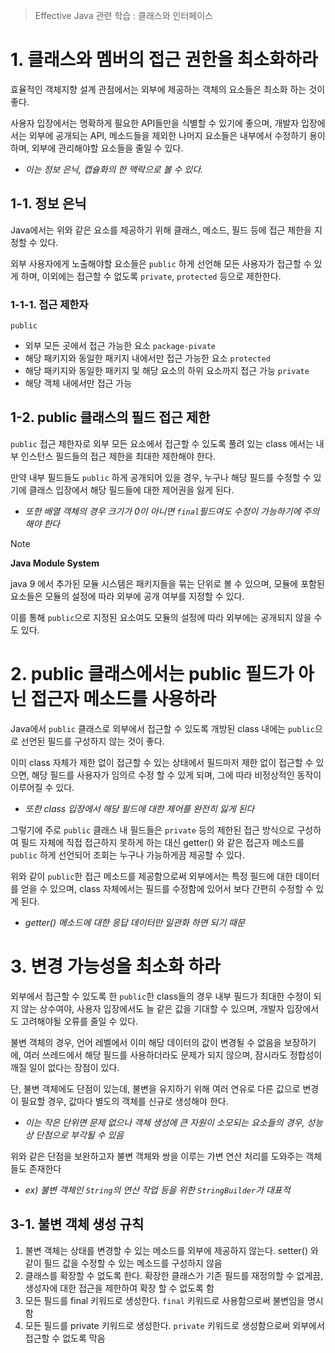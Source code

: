 > Effective Java 관련 학습 : 클래스와 인터페이스

# 1. 클래스와 멤버의 접근 권한을 최소화하라
효율적인 객체지향 설계 관점에서는 외부에 제공하는 객체의 요소들은 최소화 하는 것이 좋다.

사용자 입장에서는 명확하게 필요한 API들만을 식별할 수 있기에 좋으며, 개발자 입장에서는 외부에 공개되는 API, 메소드들을 제외한 나머지 요소들은 내부에서 수정하기 용이하며, 외부에 관리해야할 요소들을 줄일 수 있다.
- *이는 정보 은닉, 캡슐화의 한 맥락으로 볼 수 있다.*

## 1-1. 정보 은닉
Java에서는 위와 같은 요소를 제공하기 위해 클래스, 메소드, 필드 등에 접근 제한을 지정할 수 있다.

외부 사용자에게 노출해야할 요소들은 `public` 하게 선언해 모든 사용자가 접근할 수 있게 하며, 이외에는 접근할 수 없도록 `private`, `protected` 등으로 제한한다.

### 1-1-1. 접근 제한자
`public`
- 외부 모든 곳에서 접근 가능한 요소
`package-pivate`
- 해당 패키지와 동일한 패키지 내에서만 접근 가능한 요소
`protected`
- 해당 패키지와 동일한 패키지 및 해당 요소의 하위 요소까지 접근 가능
`private`
- 해당 객체 내에서만 접근 가능

## 1-2. public 클래스의 필드 접근 제한
`public` 접근 제한자로 외부 모든 요소에서 접근할 수 있도록 풀려 있는 class 에서는 내부 인스턴스 필드들의 접근 제한을 최대한 제한해야 한다.

만약 내부 필드들도 `public` 하게 공개되어 있을 경우, 누구나 해당 필드를 수정할 수 있기에 클래스 입장에서 해당 필드들에 대한 제어권을 잃게 된다.
- *또한 배열 객체의 경우 크기가 0이 아니면 `final`필드여도 수정이 가능하기에 주의해야 한다*

> [!NOTE]
> **Java Module System**
> 
> java 9 에서 추가된 모듈 시스템은 패키지들을 묶는 단위로 볼 수 있으며, 모듈에 포함된 요소들은 모듈의 설정에 따라 외부에 공개 여부를 지정할 수 있다.
> 
> 이를 통해 `public`으로 지정된 요소여도 모듈의 설정에 따라 외부에는 공개되지 않을 수도 있다.

# 2. public 클래스에서는 public 필드가 아닌 접근자 메소드를 사용하라
Java에서 `public` 클래스로 외부에서 접근할 수 있도록 개방된 class 내에는 `public`으로 선언된 필드를 구성하지 않는 것이 좋다.

이미 class 자체가 제한 없이 접근할 수 있는 상태에서 필드마저 제한 없이 접근할 수 있으면, 해당 필드를 사용자가 임의르 수정 할 수 있게 되며, 그에 따라 비정상적인 동작이 이루어질 수 있다.
 - *또한 class 입장에서 해당 필드에 대한 제어를 완전히 잃게 된다*

그렇기에 주로 `public` 클래스 내 필드들은 `private` 등의 제한된 접근 방식으로 구성하여 필드 자체에 직접 접근하지 못하게 하는 대신 getter() 와 같은 접근자 메소드를 `public` 하게 선언되어 조회는 누구나 가능하게끔 제공할 수 있다.

위와 같이 `public`한 접근 메소드를 제공함으로써 외부에서는 특정 필드에 대한 데이터를 얻을 수 있으며, class 자체에서는 필드를 수정함에 있어서 보다 간편히 수정할 수 있게 된다.
- *getter() 메소드에 대한 응답 데이터만 일관화 하면 되기 때문*
# 3. 변경 가능성을 최소화 하라
외부에서 접근할 수 있도록 한 `public`한 class들의 경우 내부 필드가 최대한 수정이 되지 않는 상수여야, 사용자 입장에서도 늘 같은 값을 기대할 수 있으며, 개발자 입장에서도 고려해야될 오류를 줄일 수 있다.

불변 객체의 경우, 언어 레벨에서 이미 해당 데이터의 값이 변경될 수 없음을 보장하기에, 여러 쓰레드에서 해당 필드를 사용하더라도 문제가 되지 않으며, 잠시라도 정합성이 깨질 일이 없다는 장점이 있다.

단, 불변 객체에도 단점이 있는데, 불변을 유지하기 위해 여러 연유로 다른 값으로 변경이 필요할 경우, 값마다 별도의 객체를 신규로 생성해야 한다.
- *이는 작은 단위면 문제 없으나 객체 생성에 큰 자원이 소모되는 요소들의 경우, 성능 상 단점으로 부각될 수 있음*

위와 같은 단점을 보완하고자 불변 객체와 쌍을 이루는 가변 연산 처리를 도와주는 객체들도 존재한다
- *ex) 불변 객체인 `String`의 연산 작업 등을 위한 `StringBuilder`가 대표적*

## 3-1. 불변 객체 생성 규칙
1. 불변 객체는 상태를 변경할 수 있는 메소드를 외부에 제공하지 않는다.
	setter() 와 같이 필드 값을 수정할 수 있는 메소드를 구성하지 않음
2. 클래스를 확장할 수 없도록 한다.
	확장한 클래스가 기존 필드를 재정의할 수 없게끔, 생성자에 대한 접근을 제한하여 확장 할 수 없도록 함
3. 모든 필드를 final 키워드로 생성한다.
	`final` 키워드로 사용함으로써 불변임을 명시함
4. 모든 필드를 private 키워드로 생성한다.
	`private` 키워드로 생성함으로써 외부에서 접근할 수 없도록 막음
